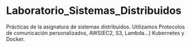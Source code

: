 # Laboratorio_Sistemas_Distribuidos
Prácticas de la asignatura de sistemas distribuidos.
Utilizamos Protocolos de comunicación personalizados, AWS(EC2, S3, Lambda...) Kubernetes y Docker.
